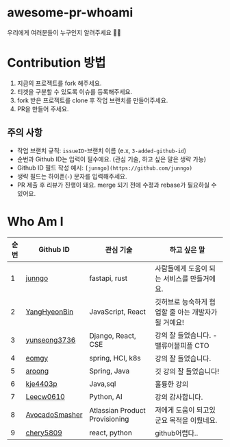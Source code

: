 # awesome-pr-whoami

우리에게 여러분들이 누구인지 알려주세요 🙌🙌

# Contribution 방법

1. 지금의 프로젝트를 fork 해주세요.
2. 티겟을 구분할 수 있도록 이슈를 등록해주세요.
3. fork 받은 프로젝트를 clone 후 작업 브랜치를 만들어주세요.
4. PR을 만들어 주세요.

## 주의 사항

- 작업 브랜치 규칙: `issueID`-브랜치 이름 (e.x, `3-added-github-id`)
- 순번과 Github ID는 입력이 필수에요. (관심 기술, 하고 싶은 말은 생략 가능)
- Github ID 필드 작성 예시: `[junngo](https://github.com/junngo)`
- 생략 필드는 하이픈(`-`) 문자를 입력해주세요.
- PR 제출 후 리뷰가 진행이 돼요. merge 되기 전에 수정과 rebase가 필요하실 수 있어요.

# Who Am I

| 순번 | Github ID                                       | 관심 기술          | 하고 싶은 말                                         |
| ---- | ----------------------------------------------- | ------------------ | ---------------------------------------------------- |
| 1    | [junngo](https://github.com/junngo)             | fastapi, rust      | 사람들에게 도움이 되는 서비스를 만들거에요.          |
| 2    | [YangHyeonBin](https://github.com/YangHyeonBin) | JavaScript, React  | 깃허브로 능숙하게 협업할 줄 아는 개발자가 될 거예요! |
| 3    | [yunseong3736](https://github.com/yunseong3736) | Django, React, CSE | 강의 잘 들었습니다. - 밸류어블피플 CTO               |
| 4    | [eomgy](https://github.com/eomgy)               | spring, HCI, k8s   | 강의 잘 들었습니다.                                  |
| 5    | [aroong](https://github.com/Aroong)             | Spring, Java       | 깃 강의 잘 들었습니다!                               |
| 6    | [kje4403p](https://github.com/kje4403p)         | Java,sql           | 훌륭한 강의                                          |
| 7    | [Leecw0610](https://github.com/Leecw0610)       | Python, AI         | 강의 감사합니다.                                     |
| 8    | [AvocadoSmasher](https://github.com/avocadosmasher)| Atlassian Product Provisioning| 저에게 도움이 되고있군요 목적을 이뤘네요.  |
| 9    | [chery5809](https://github.com/chaerin-kim)     | react, python      | github어렵다..                |